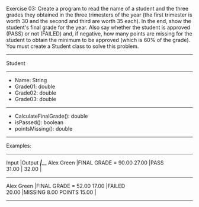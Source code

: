   Exercise 03: Create a program to read the name of a student and the three grades 
  they obtained in the three trimesters of the year (the first trimester is worth 30 
  and the second and third are worth 35 each). In the end, show the student's final 
  grade for the year. Also say whether the student is approved (PASS) or not (FAILED) and, 
  if negative, how many points are missing for the student to obtain the minimum to be 
  approved (which is 60% of the grade). You must create a Student class to solve this problem. 
 
  _______________________________
  Student
  _______________________________
  - Name: String
  - Grade01: double
  - Grade02: double
  - Grade03: double
  _______________________________
  + CalculateFinalGrade(): double
  + isPassed(): boolean
  + pointsMissing(): double
  _______________________________
  

  Examples:
  _____________________________________

  Input            |Output
  _________________|___________________
  Alex Green       |FINAL GRADE = 90.00
  27.00            |PASS                          
  31.00            |
  32.00            |
  _____________________________________
  Alex Green       |FINAL GRADE = 52.00
  17.00            |FAILED                          
  20.00            |MISSING 8.00 POINTS
  15.00            |                             
  _____________________________________

